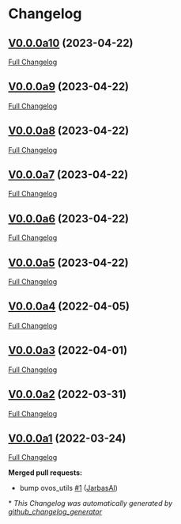 # Changelog

## [V0.0.0a10](https://github.com/OpenVoiceOS/ovos-intent-plugin-adapt/tree/V0.0.0a10) (2023-04-22)

[Full Changelog](https://github.com/OpenVoiceOS/ovos-intent-plugin-adapt/compare/V0.0.0a9...V0.0.0a10)

## [V0.0.0a9](https://github.com/OpenVoiceOS/ovos-intent-plugin-adapt/tree/V0.0.0a9) (2023-04-22)

[Full Changelog](https://github.com/OpenVoiceOS/ovos-intent-plugin-adapt/compare/V0.0.0a8...V0.0.0a9)

## [V0.0.0a8](https://github.com/OpenVoiceOS/ovos-intent-plugin-adapt/tree/V0.0.0a8) (2023-04-22)

[Full Changelog](https://github.com/OpenVoiceOS/ovos-intent-plugin-adapt/compare/V0.0.0a7...V0.0.0a8)

## [V0.0.0a7](https://github.com/OpenVoiceOS/ovos-intent-plugin-adapt/tree/V0.0.0a7) (2023-04-22)

[Full Changelog](https://github.com/OpenVoiceOS/ovos-intent-plugin-adapt/compare/V0.0.0a6...V0.0.0a7)

## [V0.0.0a6](https://github.com/OpenVoiceOS/ovos-intent-plugin-adapt/tree/V0.0.0a6) (2023-04-22)

[Full Changelog](https://github.com/OpenVoiceOS/ovos-intent-plugin-adapt/compare/V0.0.0a5...V0.0.0a6)

## [V0.0.0a5](https://github.com/OpenVoiceOS/ovos-intent-plugin-adapt/tree/V0.0.0a5) (2023-04-22)

[Full Changelog](https://github.com/OpenVoiceOS/ovos-intent-plugin-adapt/compare/V0.0.0a4...V0.0.0a5)

## [V0.0.0a4](https://github.com/OpenVoiceOS/ovos-intent-plugin-adapt/tree/V0.0.0a4) (2022-04-05)

[Full Changelog](https://github.com/OpenVoiceOS/ovos-intent-plugin-adapt/compare/V0.0.0a3...V0.0.0a4)

## [V0.0.0a3](https://github.com/OpenVoiceOS/ovos-intent-plugin-adapt/tree/V0.0.0a3) (2022-04-01)

[Full Changelog](https://github.com/OpenVoiceOS/ovos-intent-plugin-adapt/compare/V0.0.0a2...V0.0.0a3)

## [V0.0.0a2](https://github.com/OpenVoiceOS/ovos-intent-plugin-adapt/tree/V0.0.0a2) (2022-03-31)

[Full Changelog](https://github.com/OpenVoiceOS/ovos-intent-plugin-adapt/compare/V0.0.0a1...V0.0.0a2)

## [V0.0.0a1](https://github.com/OpenVoiceOS/ovos-intent-plugin-adapt/tree/V0.0.0a1) (2022-03-24)

[Full Changelog](https://github.com/OpenVoiceOS/ovos-intent-plugin-adapt/compare/f1c47bb409994901003df89fda78a455ef095ba0...V0.0.0a1)

**Merged pull requests:**

- bump ovos\_utils [\#1](https://github.com/OpenVoiceOS/ovos-intent-plugin-adapt/pull/1) ([JarbasAl](https://github.com/JarbasAl))



\* *This Changelog was automatically generated by [github_changelog_generator](https://github.com/github-changelog-generator/github-changelog-generator)*
